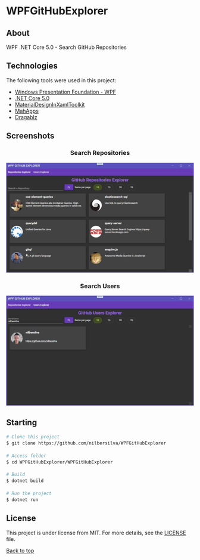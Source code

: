 # WPFGitHubExplorer

## About
WPF .NET Core 5.0 - Search GitHub Repositories

## Technologies

The following tools were used in this project:

- [Windows Presentation Foundation - WPF](https://docs.microsoft.com/en-us/visualstudio/designers/getting-started-with-wpf?view=vs-2019)
- [.NET Core 5.0](https://dotnet.microsoft.com/download/dotnet/5.0)
- [MaterialDesignInXamlToolkit](https://github.com/MaterialDesignInXAML/MaterialDesignInXamlToolkit)
- [MahApps](https://mahapps.com)
- [Dragablz](https://dragablz.net)

## Screenshots

<div align="center"> 
  <h3>Search Repositories</h3>
  <img src="./GitAssets/Repositories.jpg" />
</div>
<div align="center"> 
  <h3>Search Users</h3>
  <img src="./GitAssets/Users.jpg" />
</div>

## Starting

```bash
# Clone this project
$ git clone https://github.com/nilbersilva/WPFGitHubExplorer

# Access folder
$ cd WPFGitHubExplorer/WPFGitHubExplorer

# Build
$ dotnet build

# Run the project
$ dotnet run
```

## License

This project is under license from MIT. For more details, see the [LICENSE](https://github.com/nilbersilva/WPFGitHubExplorer/blob/main/LICENSE) file.

<a href="#top">Back to top</a>

